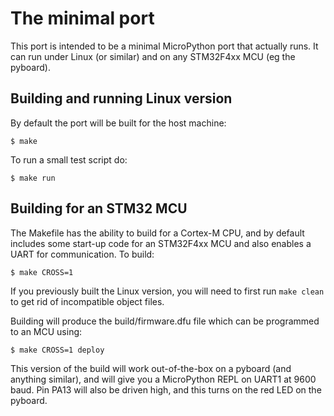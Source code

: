 # The minimal port

This port is intended to be a minimal MicroPython port that actually runs.
It can run under Linux (or similar) and on any STM32F4xx MCU (eg the pyboard).

## Building and running Linux version

By default the port will be built for the host machine:

    $ make

To run a small test script do:

    $ make run

## Building for an STM32 MCU

The Makefile has the ability to build for a Cortex-M CPU, and by default
includes some start-up code for an STM32F4xx MCU and also enables a UART
for communication.  To build:

    $ make CROSS=1

If you previously built the Linux version, you will need to first run
`make clean` to get rid of incompatible object files.

Building will produce the build/firmware.dfu file which can be programmed
to an MCU using:

    $ make CROSS=1 deploy

This version of the build will work out-of-the-box on a pyboard (and
anything similar), and will give you a MicroPython REPL on UART1 at 9600
baud.  Pin PA13 will also be driven high, and this turns on the red LED on
the pyboard.

